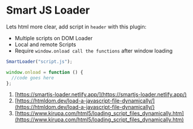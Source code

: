 # Smart JS Loader

Lets html more clear, add script in `header` with this plugin:

- Multiple scripts on DOM Loader
- Local and remote Scripts
- Require `window.onload call the functions` after window loading

```js
SmartLoader("script.js");

window.onload = function () {
  //code goes here
};
```

1. [https://smartjs-loader.netlify.app/](https://smartjs-loader.netlify.app/)
2. [https://htmldom.dev/load-a-javascript-file-dynamically/](https://htmldom.dev/load-a-javascript-file-dynamically/)
3. [https://www.kirupa.com/html5/loading_script_files_dynamically.htm](https://www.kirupa.com/html5/loading_script_files_dynamically.htm)
